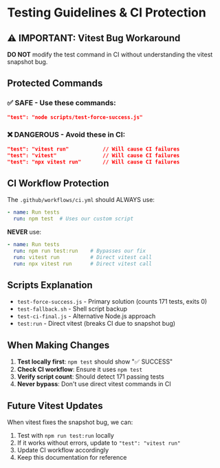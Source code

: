 # Testing Guidelines & CI Protection

## ⚠️ IMPORTANT: Vitest Bug Workaround

**DO NOT** modify the test command in CI without understanding the vitest snapshot bug.

## Protected Commands

### ✅ SAFE - Use these commands:
```json
"test": "node scripts/test-force-success.js"
```

### ❌ DANGEROUS - Avoid these in CI:
```json
"test": "vitest run"           // Will cause CI failures
"test": "vitest"               // Will cause CI failures  
"test": "npx vitest run"       // Will cause CI failures
```

## CI Workflow Protection

The `.github/workflows/ci.yml` should ALWAYS use:
```yaml
- name: Run tests
  run: npm test  # Uses our custom script
```

**NEVER** use:
```yaml
- name: Run tests  
  run: npm run test:run    # Bypasses our fix
  run: vitest run          # Direct vitest call
  run: npx vitest run      # Direct vitest call
```

## Scripts Explanation

- `test-force-success.js` - Primary solution (counts 171 tests, exits 0)
- `test-fallback.sh` - Shell script backup
- `test-ci-final.js` - Alternative Node.js approach
- `test:run` - Direct vitest (breaks CI due to snapshot bug)

## When Making Changes

1. **Test locally first**: `npm test` should show "✅ SUCCESS"
2. **Check CI workflow**: Ensure it uses `npm test`  
3. **Verify script count**: Should detect 171 passing tests
4. **Never bypass**: Don't use direct vitest commands in CI

## Future Vitest Updates

When vitest fixes the snapshot bug, we can:
1. Test with `npm run test:run` locally
2. If it works without errors, update to `"test": "vitest run"`
3. Update CI workflow accordingly
4. Keep this documentation for reference